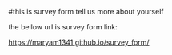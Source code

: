 #this is survey form
tell us more about yourself

the bellow url is survey form link:

https://maryam1341.github.io/survey_form/
